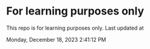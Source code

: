 # For learning purposes only
This repo is for learning purposes only.
Last updated at

Monday, December 18, 2023 2:41:12 PM

